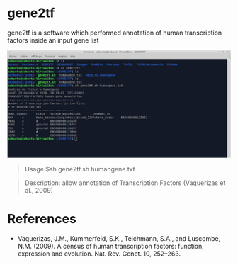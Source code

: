 # gene2tf
gene2tf is a software which performed annotation of human transcription factors inside an input gene list

![capture](https://github.com/cdesterke/gene2tf/blob/master/capture.png)


>Usage 
$sh gene2tf.sh humangene.txt

> Description:
 allow annotation of Transcription Factors (Vaquerizas et al., 2009)

# References
- Vaquerizas, J.M., Kummerfeld, S.K., Teichmann, S.A., and Luscombe, N.M. (2009). A census of human transcription factors: function, expression and evolution. Nat. Rev. Genet. 10, 252–263.
